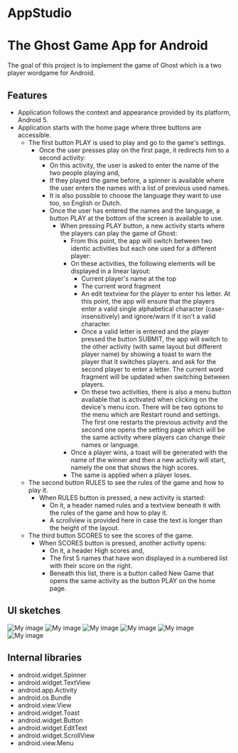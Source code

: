 # AppStudio

# The Ghost Game App for Android

The goal of this project is to implement the game of Ghost which is a two player wordgame for Android.

## Features

* Application follows the context and appearance provided by its platform, Android 5.
* Application starts with the home page where three buttons are accessible. 
  * The first button PLAY is used to play and go to the game's settings.
    * Once the user presses play on the first page, it redirects him to a second activity:
      * On this activity, the user is asked to enter the name of the two people playing and,
      * If they played the game before, a spinner is available where the user enters the names with a list of previous used names.
      * It is also possible to choose the language they want to use too, so English or Dutch.
      * Once the user has entered the names and the language, a button PLAY at the bottom of the screen is available to use.
        * When pressing PLAY button, a new activity starts where the players can play the game of Ghost:
          * From this point, the app will switch between two identic activities but each one used for a different player:
          * On these activities, the following elements will be displayed in a linear layout:
            * Current player's name at the top
            * The current word fragment 
            * An edit textview for the player to enter his letter. At this point, the app will ensure that the players enter 
            a valid single alphabetical character (case-insensitively) and ignore/warn if it isn't a valid character.
            * Once a valid letter is entered and the player pressed the button SUBMIT, the app will switch to the other activity 
            (with same layout but different player name) by showing a toast to warn the player that it switches players.
            and ask for the second player to enter a letter. The current word fragment will be updated when switching between players.
            * On these two activities, there is also a menu button available that is activated when clicking on the device's menu icon.
            There will be two options to the menu which are Restart round and settings. The first one restarts the previous activity
            and the second one opens the setting page which will be the same activity where players can change their names or language.
          * Once a player wins, a toast will be generated with the name of the winner and then a new activity will start, namely the
          one that shows the high scores.
          * The same is applied when a player loses.
  * The second button RULES to see the rules of the game and how to play it.
    * When RULES button is pressed, a new activity is started:
      * On it, a header named rules and a textview beneath it with the rules of the game and how to play it.
      * A scrollview is provided here in case the text is longer than the height of the layout.
  * The third button SCORES to see the scores of the game.
    * When SCORES button is pressed, another activity opens:
      * On it, a header High scores and,
      * The first 5 names that have won displayed in a numbered list with their score on the right.
      * Beneath this list, there is a button called New Game that opens the same activity as the button PLAY on the home page.

## UI sketches

![My image](Cyrille2912.github.com/AppStudio/doc/home_screen.png)
![My image](Cyrille2912.github.com/AppStudio/doc/settings_screen.png)
![My image](Cyrille2912.github.com/AppStudio/doc/game_play_screen.png)
![My image](Cyrille2912.github.com/AppStudio/doc/winner_screen.png)
![My image](Cyrille2912.github.com/AppStudio/doc/high_scores.png)
![My image](Cyrille2912.github.com/AppStudio/doc/rules_screen.png)

## Internal libraries

* android.widget.Spinner
* android.widget.TextView
* android.app.Activity
* android.os.Bundle
* android.view.View
* android.widget.Toast
* android.widget.Button
* android.widget.EditText
* android.widget.ScrollView
* android.view.Menu



  
